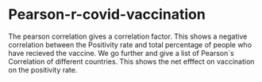 # Pearson-r-covid-vaccination
The pearson correlation gives a correlation factor. This shows a negative correlation between the Positivity rate and total percentage of people who have recieved the vaccine. We go further and give a list of Pearson`s Correlation of different countries. This shows the net efffect on vaccination on the positivity rate.
